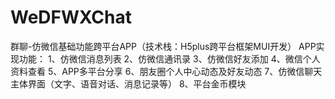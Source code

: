 # WeDFWXChat
群聊-仿微信基础功能跨平台APP（技术栈：H5plus跨平台框架MUI开发）
APP实现功能：
1、仿微信消息列表
2、仿微信通讯录
3、仿微信好友添加
4、微信个人资料查看
5、APP多平台分享
6、朋友圈个人中心动态及好友动态
7、仿微信聊天主体界面（文字、语音对话、消息记录等）
8、平台金币模块
